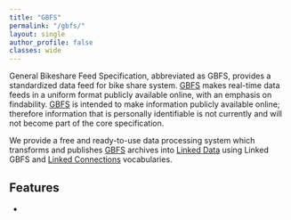 ```yaml
---
title: "GBFS"
permalink: "/gbfs/"
layout: single
author_profile: false
classes: wide
---
```

General Bikeshare Feed Specification, abbreviated as GBFS, provides a standardized data feed for bike share system. [GBFS](https://github.com/amohoste/gbfs-linked) makes real-time data feeds in a uniform format publicly available online, with an emphasis on findability. [GBFS](https://github.com/amohoste/gbfs-linked) is intended to make information publicly available online; therefore information that is personally identifiable is not currently and will not become part of the core specification.

We provide a free and ready-to-use data processing system which transforms and publishes [GBFS](https://github.com/amohoste/gbfs-linked) archives into [Linked Data](https://github.com/amohoste/gbfs-linked) using Linked GBFS and [Linked Connections](https://linkedconnections.org/) vocabularies.

## Features

* 